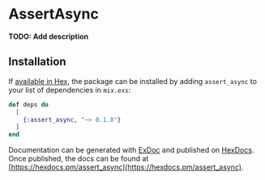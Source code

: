 # AssertAsync

**TODO: Add description**

## Installation

If [available in Hex](https://hex.pm/docs/publish), the package can be installed
by adding `assert_async` to your list of dependencies in `mix.exs`:

```elixir
def deps do
  [
    {:assert_async, "~> 0.1.0"}
  ]
end
```

Documentation can be generated with [ExDoc](https://github.com/elixir-lang/ex_doc)
and published on [HexDocs](https://hexdocs.pm). Once published, the docs can
be found at [https://hexdocs.pm/assert_async](https://hexdocs.pm/assert_async).

